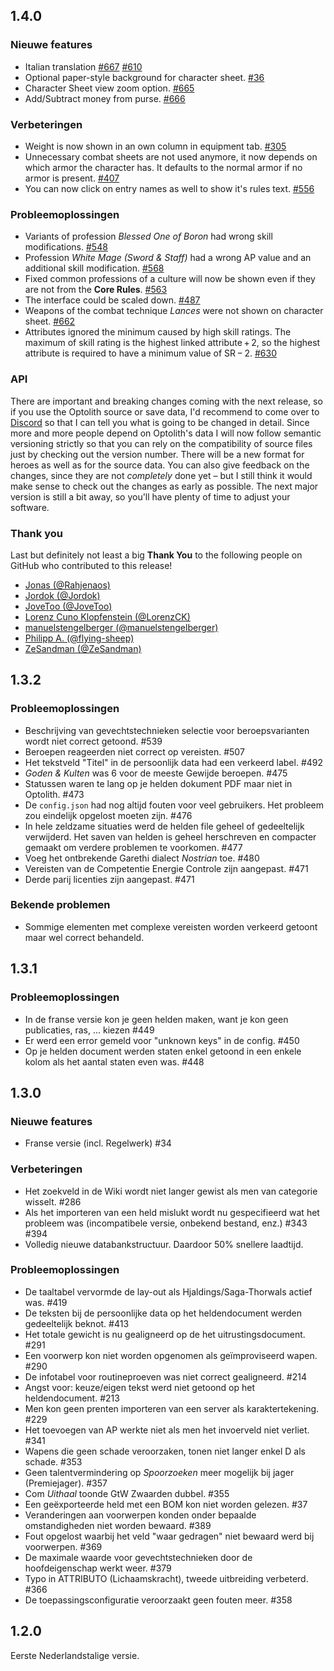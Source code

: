 ## 1.4.0

### Nieuwe features

- Italian translation [#667](https://github.com/elyukai/optolith-client/issues/667) [#610](https://github.com/elyukai/optolith-client/issues/610)
- Optional paper-style background for character sheet. [#36](https://github.com/elyukai/optolith-client/issues/36)
- Character Sheet view zoom option. [#665](https://github.com/elyukai/optolith-client/issues/665)
- Add/Subtract money from purse. [#666](https://github.com/elyukai/optolith-client/issues/666)

### Verbeteringen

- Weight is now shown in an own column in equipment tab. [#305](https://github.com/elyukai/optolith-client/issues/305)
- Unnecessary combat sheets are not used anymore, it now depends on which armor the character has. It defaults to the normal armor if no armor is present. [#407](https://github.com/elyukai/optolith-client/issues/407)
- You can now click on entry names as well to show it's rules text. [#556](https://github.com/elyukai/optolith-client/issues/556)

### Probleemoplossingen

- Variants of profession *Blessed One of Boron* had wrong skill modifications. [#548](https://github.com/elyukai/optolith-client/issues/548)
- Profession *White Mage (Sword & Staff)* had a wrong AP value and an additional skill modification. [#568](https://github.com/elyukai/optolith-client/issues/568)
- Fixed common professions of a culture will now be shown even if they are not from the **Core Rules**. [#563](https://github.com/elyukai/optolith-client/issues/563)
- The interface could be scaled down. [#487](https://github.com/elyukai/optolith-client/issues/487)
- Weapons of the combat technique *Lances* were not shown on character sheet. [#662](https://github.com/elyukai/optolith-client/issues/662)
- Attributes ignored the minimum caused by high skill ratings. The maximum of skill rating is the highest linked attribute&thinsp;+&thinsp;2, so the highest attribute is required to have a minimum value of SR&thinsp;&minus;&thinsp;2. [#630](https://github.com/elyukai/optolith-client/issues/630)

### API

There are important and breaking changes coming with the next release, so if you use the Optolith source or save data, I'd recommend to come over to [Discord](https://discord.gg/wfdgB9g) so that I can tell you what is going to be changed in detail. Since more and more people depend on Optolith's data I will now follow semantic versioning strictly so that you can rely on the compatibility of source files just by checking out the version number. There will be a new format for heroes as well as for the source data. You can also give feedback on the changes, since they are not *completely* done yet &ndash; but I still think it would make sense to check out the changes as early as possible. The next major version is still a bit away, so you'll have plenty of time to adjust your software.

### Thank you

Last but definitely not least a big **Thank You** to the following people on GitHub who contributed to this release!

- [Jonas (@Rahjenaos)](https://github.com/Rahjenaos)
- [Jordok (@Jordok)](https://github.com/Jordok)
- [JoveToo (@JoveToo)](https://github.com/JoveToo)
- [Lorenz Cuno Klopfenstein (@LorenzCK)](https://github.com/LorenzCK)
- [manuelstengelberger (@manuelstengelberger)](https://github.com/manuelstengelberger)
- [Philipp A. (@flying-sheep)](https://github.com/flying-sheep)
- [ZeSandman (@ZeSandman)](https://github.com/ZeSandman)

## 1.3.2

### Probleemoplossingen

- Beschrijving van gevechtstechnieken selectie voor beroepsvarianten wordt niet correct getoond. #539
- Beroepen reageerden niet correct op vereisten. #507
- Het tekstveld "Titel" in de persoonlijk data had een verkeerd label. #492
- *Goden & Kulten* was 6 voor de meeste Gewijde beroepen. #475
- Statussen waren te lang op je helden dokument PDF maar niet in Optolith. #473
- De `config.json` had nog altijd fouten voor veel gebruikers. Het probleem zou eindelijk opgelost moeten zijn. #476
- In hele zeldzame situaties werd de helden file geheel of gedeeltelijk verwijderd. Het saven van helden is geheel herschreven en compacter gemaakt om verdere problemen te voorkomen. #477
- Voeg het ontbrekende Garethi dialect *Nostrian* toe. #480
- Vereisten van de Competentie Energie Controle zijn aangepast. #471
- Derde parij licenties zijn aangepast. #471

### Bekende problemen

- Sommige elementen met complexe vereisten worden verkeerd getoont maar wel correct behandeld.

## 1.3.1

### Probleemoplossingen

- In de franse versie kon je geen helden maken, want je kon geen publicaties, ras, ... kiezen #449
- Er werd een error gemeld voor "unknown keys" in de config. #450
- Op je helden document werden staten enkel getoond in een enkele kolom als het aantal staten even was. #448

## 1.3.0

### Nieuwe features

- Franse versie (incl. Regelwerk) #34

### Verbeteringen

- Het zoekveld in de Wiki wordt niet langer gewist als men van categorie wisselt. #286
- Als het importeren van een held mislukt wordt nu gespecifieerd wat het probleem was (incompatibele versie, onbekend bestand, enz.) #343 #394
- Volledig nieuwe databankstructuur. Daardoor 50% snellere laadtijd.

### Probleemoplossingen

- De taaltabel vervormde de lay-out als Hjaldings/Saga-Thorwals actief was. #419
- De teksten bij de persoonlijke data op het heldendocument werden gedeeltelijk beknot. #413
- Het totale gewicht is nu gealigneerd op de het uitrustingsdocument. #291
- Een voorwerp kon niet worden opgenomen als geïmproviseerd wapen. #290
- De infotabel voor routineproeven was niet correct gealigneerd. #214
- Angst voor: keuze/eigen tekst werd niet getoond op het heldendocument. #213
- Men kon geen prenten importeren van een server als karaktertekening.  #229
- Het toevoegen van AP werkte niet als men het invoerveld niet verliet. #341
- Wapens die geen schade veroorzaken, tonen niet langer enkel D als schade. #353
- Geen talentvermindering op *Spoorzoeken* meer mogelijk bij jager (Premiejager). #357
- Com *Uithaal* toonde GtW Zwaarden dubbel. #355
- Een geëxporteerde held met een BOM kon niet worden gelezen. #37
- Veranderingen aan voorwerpen konden onder bepaalde omstandigheden niet worden bewaard.  #389
- Fout opgelost waarbij het veld "waar gedragen" niet bewaard werd bij voorwerpen. #369
- De maximale waarde voor gevechtstechnieken door de hoofdeigenschap werkt weer. #379
- Typo in ATTRIBUTO (Lichaamskracht), tweede uitbreiding verbeterd. #366
- De toepassingsconfiguratie veroorzaakt geen fouten meer. #358

## 1.2.0

Eerste Nederlandstalige versie.
